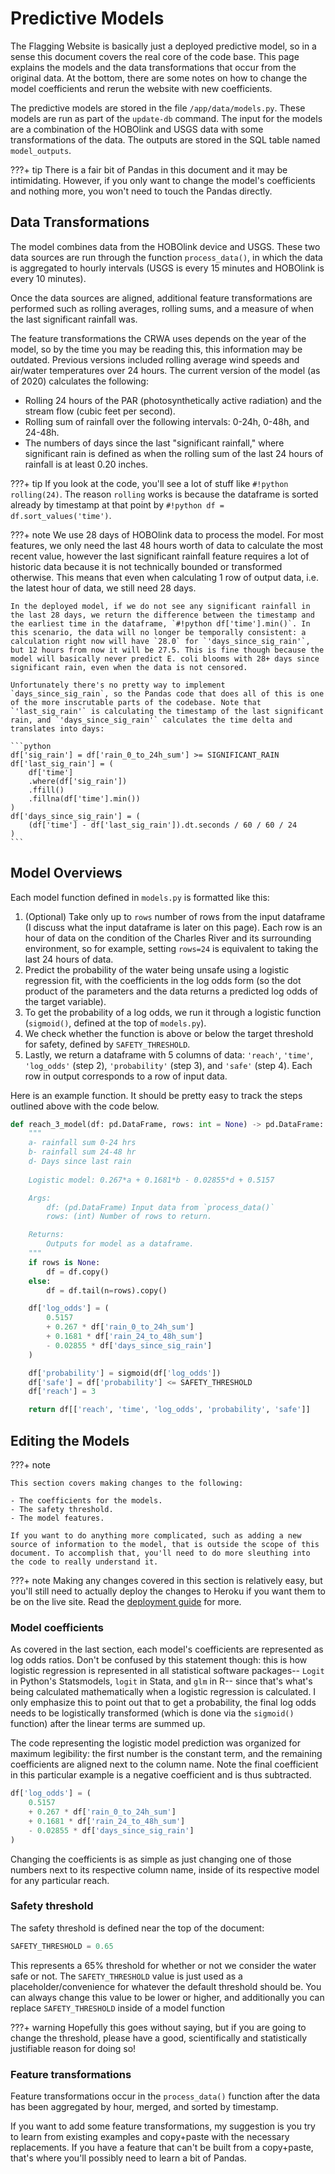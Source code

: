 # Predictive Models

The Flagging Website is basically just a deployed predictive model, so in a sense this document covers the real core of the code base. This page explains the models and the data transformations that occur from the original data. At the bottom, there are some notes on how to change the model coefficients and rerun the website with new coefficients.

The predictive models are stored in the file `/app/data/models.py`. These models are run as part of the `update-db` command. The input for the models are a combination of the HOBOlink and USGS data with some transformations of the data. The outputs are stored in the SQL table named `model_outputs`.

???+ tip
    There is a fair bit of Pandas in this document and it may be intimidating. However, if you only want to change the model's coefficients and nothing more, you won't need to touch the Pandas directly.

## Data Transformations

The model combines data from the HOBOlink device and USGS. These two data sources are run through the function `process_data()`, in which the data is aggregated to hourly intervals (USGS is every 15 minutes and HOBOlink is every 10 minutes).

Once the data sources are aligned, additional feature transformations are performed such as rolling averages, rolling sums, and a measure of when the last significant rainfall was.

The feature transformations the CRWA uses depends on the year of the model, so by the time you may be reading this, this information may be outdated. Previous versions included rolling average wind speeds and air/water temperatures over 24 hours. The current version of the model (as of 2020) calculates the following:

- Rolling 24 hours of the PAR (photosynthetically active radiation) and the stream flow (cubic feet per second).
- Rolling sum of rainfall over the following intervals: 0-24h, 0-48h, and 24-48h.
- The numbers of days since the last "significant rainfall," where significant rain is defined as when the rolling sum of the last 24 hours of rainfall is at least 0.20 inches.

???+ tip
    If you look at the code, you'll see a lot of stuff like `#!python rolling(24)`. The reason `rolling` works is because the dataframe is sorted already by timestamp at that point by `#!python df = df.sort_values('time')`.

???+ note
    We use 28 days of HOBOlink data to process the model. For most features, we only need the last 48 hours worth of data to calculate the most recent value, however the last significant rainfall feature requires a lot of historic data because it is not technically bounded or transformed otherwise. This means that even when calculating 1 row of output data, i.e. the latest hour of data, we still need 28 days.
    
    In the deployed model, if we do not see any significant rainfall in the last 28 days, we return the difference between the timestamp and the earliest time in the dataframe, `#!python df['time'].min()`. In this scenario, the data will no longer be temporally consistent: a calculation right now will have `28.0` for `'days_since_sig_rain'`, but 12 hours from now it will be 27.5. This is fine though because the model will basically never predict E. coli blooms with 28+ days since significant rain, even when the data is not censored.
    
    Unfortunately there's no pretty way to implement `days_since_sig_rain`, so the Pandas code that does all of this is one of the more inscrutable parts of the codebase. Note that `'last_sig_rain'` is calculating the timestamp of the last significant rain, and `'days_since_sig_rain'` calculates the time delta and translates into days:
    
    ```python
    df['sig_rain'] = df['rain_0_to_24h_sum'] >= SIGNIFICANT_RAIN
    df['last_sig_rain'] = (
        df['time']
        .where(df['sig_rain'])
        .ffill()
        .fillna(df['time'].min())
    )
    df['days_since_sig_rain'] = (
        (df['time'] - df['last_sig_rain']).dt.seconds / 60 / 60 / 24
    )
    ```

## Model Overviews

Each model function defined in `models.py` is formatted like this:

1. (Optional) Take only up to `rows` number of rows from the input dataframe (I discuss what the input dataframe is later on this page). Each row is an hour of data on the condition of the Charles River and its surrounding environment, so for example, setting `rows=24` is equivalent to taking the last 24 hours of data.
2. Predict the probability of the water being unsafe using a logistic regression fit, with the coefficients in the log odds form (so the dot product of the parameters and the data returns a predicted log odds of the target variable).
3. To get the probability of a log odds, we run it through a logistic function (`sigmoid()`, defined at the top of `models.py`).
4. We check whether the function is above or below the target threshold for safety, defined by `SAFETY_THRESHOLD`.
5. Lastly, we return a dataframe with 5 columns of data: `'reach'`, `'time'`, `'log_odds'` (step 2), `'probability'` (step 3), and `'safe'` (step 4). Each row in output corresponds to a row of input data.

Here is an example function. It should be pretty easy to track the steps outlined above with the code below.

```python
def reach_3_model(df: pd.DataFrame, rows: int = None) -> pd.DataFrame:
    """
    a- rainfall sum 0-24 hrs
    b- rainfall sum 24-48 hr
    d- Days since last rain
    
    Logistic model: 0.267*a + 0.1681*b - 0.02855*d + 0.5157

    Args:
        df: (pd.DataFrame) Input data from `process_data()`
        rows: (int) Number of rows to return.

    Returns:
        Outputs for model as a dataframe.
    """
    if rows is None:
        df = df.copy()
    else:
        df = df.tail(n=rows).copy()

    df['log_odds'] = (
        0.5157
        + 0.267 * df['rain_0_to_24h_sum']
        + 0.1681 * df['rain_24_to_48h_sum']
        - 0.02855 * df['days_since_sig_rain']
    )

    df['probability'] = sigmoid(df['log_odds'])
    df['safe'] = df['probability'] <= SAFETY_THRESHOLD
    df['reach'] = 3

    return df[['reach', 'time', 'log_odds', 'probability', 'safe']]
```

## Editing the Models

???+ note

    This section covers making changes to the following:
    
    - The coefficients for the models.
    - The safety threshold.
    - The model features.
    
    If you want to do anything more complicated, such as adding a new source of information to the model, that is outside the scope of this document. To accomplish that, you'll need to do more sleuthing into the code to really understand it.

???+ note
    Making any changes covered in this section is relatively easy, but you'll still need to actually deploy the changes to Heroku if you want them to be on the live site. Read the [deployment guide](../deployment) for more.

### Model coefficients

As covered in the last section, each model's coefficients are represented as log odds ratios. Don't be confused by this statement though: this is how logistic regression is represented in all statistical software packages-- `Logit` in Python's Statsmodels, `logit` in Stata, and `glm` in R-- since that's what's being calculated mathematically when a logistic regression is calculated. I only emphasize this to point out that to get a probability, the final log odds needs to be logistically transformed (which is done via the `sigmoid()` function) after the linear terms are summed up.

The code representing the logistic model prediction was organized for maximum legibility: the first number is the constant term, and the remaining coefficients are aligned next to the column name. Note the final coefficient in this particular example is a negative coefficient and is thus subtracted.

```python
df['log_odds'] = (
    0.5157
    + 0.267 * df['rain_0_to_24h_sum']
    + 0.1681 * df['rain_24_to_48h_sum']
    - 0.02855 * df['days_since_sig_rain']
)
```

Changing the coefficients is as simple as just changing one of those numbers next to its respective column name, inside of its respective model for any particular reach.

### Safety threshold

The safety threshold is defined near the top of the document:

```python
SAFETY_THRESHOLD = 0.65
```

This represents a 65% threshold for whether or not we consider the water safe or not. The `SAFETY_THRESHOLD` value is just used as a placeholder/convenience for whatever the default threshold should be. You can always change this value to be lower or higher, and additionally you can replace `SAFETY_THRESHOLD` inside of a model function

???+ warning
    Hopefully this goes without saying, but if you are going to change the threshold, please have a good, scientifically and statistically justifiable reason for doing so!

### Feature transformations

Feature transformations occur in the `process_data()` function after the data has been aggregated by hour, merged, and sorted by timestamp.

If you want to add some feature transformations, my suggestion is you try to learn from existing examples and copy+paste with the necessary replacements. If you have a feature that can't be built from a copy+paste, that's where you'll possibly need to learn a bit of Pandas.
